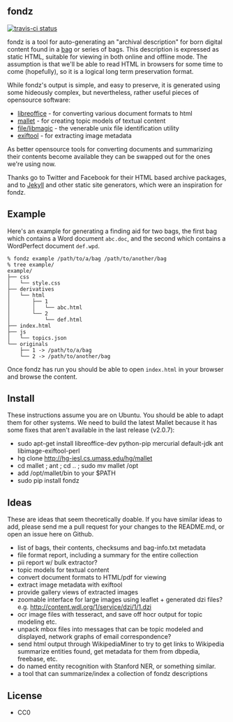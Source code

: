 fondz 
-----

[![travis-ci status](https://travis-ci.org/edsu/fondz.png)](http://travis-ci.org/edsu/fondz)

fondz is a tool for auto-generating an "archival description" for born
digital content found in a [bag](http://en.wikipedia.org/wiki/BagIt) or series 
of bags. This description is expressed as static HTML, suitable for viewing in 
both online and offline mode. The assumption is that we'll be able to read HTML 
in browsers for some time to come (hopefully), so it is a logical long term
preservation format.

While fondz's output is simple, and easy to preserve, it is generated
using some hideously complex, but nevertheless, rather useful pieces of 
opensource software:

* [libreoffice](http://www.libreoffice.org/) - for converting various document formats to html
* [mallet](http://mallet.cs.umass.edu/) - for creating topic models of textual content
* [file/libmagic](http://www.darwinsys.com/file/) - the venerable unix file identification utility
* [exiftool](http://www.sno.phy.queensu.ca/~phil/exiftool/) - for extracting image metadata

As better opensource tools for converting documents and summarizing their 
contents become available they can be swapped out for the ones we're using 
now.

Thanks go to Twitter and Facebook for their HTML based archive packages, and
to [Jekyll](http://jekyllrb.com/) and other static site generators, which 
were an inspiration for fondz.

Example
-------

Here's an example for generating a finding aid for two bags, the first bag 
which contains a Word document `abc.doc`, and the second which contains a 
WordPerfect document `def.wpd`.

    % fondz example /path/to/a/bag /path/to/another/bag
    % tree example/
    example/
    ├── css
    │   └── style.css
    ├── derivatives
    │   └── html
    │       ├── 1
    │       │   └── abc.html
    │       └── 2
    │           └── def.html
    ├── index.html
    ├── js
    │   └── topics.json
    └── originals
        ├── 1 -> /path/to/a/bag
        └── 2 -> /path/to/another/bag

Once fondz has run you should be able to open `index.html` in your 
browser and browse the content.

Install
-------

These instructions assume you are on Ubuntu. You should be able to adapt them
for other systems. We need to build the latest Mallet because it has some fixes
that aren't available in the last release (v2.0.7):

* sudo apt-get install libreoffice-dev python-pip mercurial default-jdk ant
  libimage-exiftool-perl
* hg clone http://hg-iesl.cs.umass.edu/hg/mallet
* cd mallet ; ant ; cd .. ; sudo mv mallet /opt
* add /opt/mallet/bin to your $PATH
* sudo pip install fondz

Ideas
-----

These are ideas that seem theoretically doable. If you have similar
ideas to add, please send me a pull request for your changes to the README.md, 
or open an issue here on Github.

* list of bags, their contents, checksums and bag-info.txt metadata
* file format report, including a summary for the entire collection
* pii report w/ bulk extractor?
* topic models for textual content
* convert document formats to HTML/pdf for viewing
* extract image metadata with exiftool
* provide gallery views of extracted images
* zoomable interface for large images using leaflet + generated dzi files?
  e.g. http://content.wdl.org/1/service/dzi/1/1.dzi
* ocr image files with tesseract, and save off hocr output for topic modeling
  etc.
* unpack mbox files into messages that can be topic modeled and displayed, 
  network graphs of email correspondence?
* send html output through WikipediaMiner to try to get links to Wikipedia
  summarize entities found, get metadata for them from dbpedia, freebase, etc.
* do named entity recognition with Stanford NER, or something similar.
* a tool that can summarize/index a collection of fondz descriptions

License
-------

* CC0
